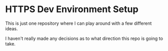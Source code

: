 # HTTPS Dev Environment Setup

This is just one repository where I can play around with a few different ideas.

I haven't really made any decisions as to what direction this repo is going to take.
